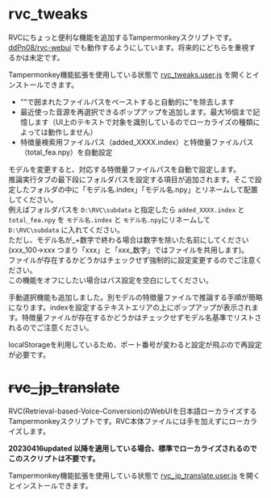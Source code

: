 
# rvc_tweaks

RVCにちょっと便利な機能を追加するTampermonkeyスクリプトです。[ddPn08/rvc-webui](https://github.com/ddPn08/rvc-webui) でも動作するようにしています。将来的にどちらを重視するかは未定です。

Tampermonkey機能拡張を使用している状態で [rvc_tweaks.user.js](https://github.com/hetima/rvc_jp_translate/raw/main/rvc_tweaks.user.js) を開くとインストールできます。

- ""で囲まれたファイルパスをペーストすると自動的に"を除去します
- 最近使った音源を再選択できるポップアップを追加します。最大16個まで記憶します（UI上のテキストで対象を識別しているのでローカライズの種類によっては動作しません）
- 特徴量検索用ファイルパス（added_XXXX.index）と特徴量ファイルパス（total_fea.npy）を自動設定

モデルを変更すると、対応する特徴量ファイルパスを自動で設定します。  
推論実行タブの最下段にフォルダパスを設定する項目が追加されます。そこで設定したフォルダの中に「モデル名.index」「モデル名.npy」とリネームして配置してください。  
例えばフォルダパスを `D:\RVC\subdata` と指定したら `added_XXXX.index` と `total_fea.npy` を `モデル名.index` と `モデル名.npy`にリネームして `D:\RVC\subdata` に入れてください。  
ただし、モデル名が_+数字で終わる場合は数字を除いた名前にしてください(xxx_100→xxx つまり「xxx」と「xxx_数字」ではファイルを共用します)。  
ファイルが存在するかどうかはチェックせず強制的に設定変更するのでご注意ください。  
この機能をオフにしたい場合はパス設定を空白にしてください。

手動選択機能も追加しました。別モデルの特徴量ファイルで推論する手順が簡略になります。indexを設定するテキストエリアの上にポップアップが表示されます。特徴量ファイルが存在するかどうかはチェックせずモデル名基準でリストされるのでご注意ください。

localStorageを利用しているため、ポート番号が変わると設定が飛ぶので再設定が必要です。

# ~~rvc_jp_translate~~

RVC(Retrieval-based-Voice-Conversion)のWebUIを日本語ローカライズするTampermonkeyスクリプトです。RVC本体ファイルには手を加えずにローカライズします。

**20230416updated 以降を適用している場合、標準でローカライズされるのでこのスクリプトは不要です。**

Tampermonkey機能拡張を使用している状態で [rvc_jp_translate.user.js](https://github.com/hetima/rvc_jp_translate/raw/main/rvc_jp_translate.user.js) を開くとインストールできます。

